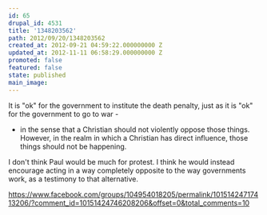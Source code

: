 ```yaml
---
id: 65
drupal_id: 4531
title: '1348203562'
path: 2012/09/20/1348203562
created_at: 2012-09-21 04:59:22.000000000 Z
updated_at: 2012-11-11 06:58:29.000000000 Z
promoted: false
featured: false
state: published
main_image: 
---
```

It is "ok" for the government to institute the death penalty, just as it is "ok" for the government to go to war -

 - in the sense that a Christian should not violently oppose those things. However, in the realm in which a Christian has direct influence, those things should not be happening.

I don't think Paul would be much for protest. I think he would instead encourage acting in a way completely opposite to the way governments work, as a testimony to that alternative.

https://www.facebook.com/groups/104954018205/permalink/10151424717413206/?comment_id=10151424746208206&offset=0&total_comments=10
